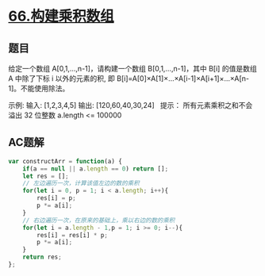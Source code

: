 # [66.构建乘积数组](https://leetcode-cn.com/problems/gou-jian-cheng-ji-shu-zu-lcof/)

## 题目

给定一个数组 A[0,1,…,n-1]，请构建一个数组 B[0,1,…,n-1]，其中 B[i] 的值是数组 A 中除了下标 i 以外的元素的积, 即 B[i]=A[0]×A[1]×…×A[i-1]×A[i+1]×…×A[n-1]。不能使用除法。

示例:
输入: [1,2,3,4,5]
输出: [120,60,40,30,24]
 
提示：
所有元素乘积之和不会溢出 32 位整数
a.length <= 100000

## AC题解

```js
var constructArr = function(a) {
    if(a == null || a.length == 0) return [];
    let res = [];
    // 左边遍历一次，计算该值左边的数的乘积
    for(let i = 0, p = 1; i < a.length; i++){
        res[i] = p;
        p *= a[i];
    }
    // 右边遍历一次，在原来的基础上，乘以右边的数的乘积
    for(let i = a.length - 1,p = 1; i >= 0; i--){
        res[i] = res[i] * p;
        p *= a[i];
    }
    return res;
};
```